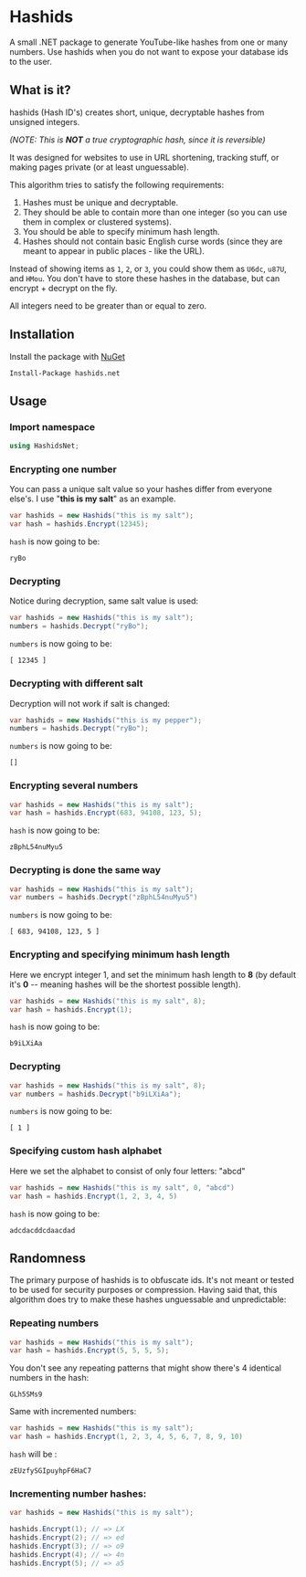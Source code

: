 # Hashids
A small .NET package to generate YouTube-like hashes from one or many numbers. 
Use hashids when you do not want to expose your database ids to the user.

## What is it?

hashids (Hash ID's) creates short, unique, decryptable hashes from unsigned integers.

_(NOTE: This is **NOT** a true cryptographic hash, since it is reversible)_

It was designed for websites to use in URL shortening, tracking stuff, or 
making pages private (or at least unguessable).

This algorithm tries to satisfy the following requirements:

1. Hashes must be unique and decryptable.
2. They should be able to contain more than one integer (so you can use them in complex or clustered systems).
3. You should be able to specify minimum hash length.
4. Hashes should not contain basic English curse words (since they are meant to appear in public places - like the URL).

Instead of showing items as `1`, `2`, or `3`, you could show them as `U6dc`, `u87U`, and `HMou`.
You don't have to store these hashes in the database, but can encrypt + decrypt on the fly.

All integers need to be greater than or equal to zero.

## Installation
Install the package with [NuGet][]

    Install-Package hashids.net

## Usage

### Import namespace

```C#
using HashidsNet;
```

### Encrypting one number

You can pass a unique salt value so your hashes differ from everyone else's. I use "**this is my salt**" as an example.

```C#
var hashids = new Hashids("this is my salt");
var hash = hashids.Encrypt(12345);
```

`hash` is now going to be:

    ryBo

### Decrypting

Notice during decryption, same salt value is used:

```C#
var hashids = new Hashids("this is my salt");
numbers = hashids.Decrypt("ryBo");
```

`numbers` is now going to be:

    [ 12345 ]

### Decrypting with different salt

Decryption will not work if salt is changed:

```C#
var hashids = new Hashids("this is my pepper");
numbers = hashids.Decrypt("ryBo");
```

`numbers` is now going to be:

    []

### Encrypting several numbers

```C#
var hashids = new Hashids("this is my salt");
var hash = hashids.Encrypt(683, 94108, 123, 5);
```

`hash` is now going to be:

    zBphL54nuMyu5

### Decrypting is done the same way

```C#
var hashids = new Hashids("this is my salt");
var numbers = hashids.Decrypt("zBphL54nuMyu5")
```

`numbers` is now going to be:

    [ 683, 94108, 123, 5 ]

### Encrypting and specifying minimum hash length

Here we encrypt integer 1, and set the minimum hash length to **8** (by default it's **0** -- meaning hashes will be the shortest possible length).

```C#
var hashids = new Hashids("this is my salt", 8);
var hash = hashids.Encrypt(1);
```

`hash` is now going to be:

    b9iLXiAa

### Decrypting

```C#
var hashids = new Hashids("this is my salt", 8);
var numbers = hashids.Decrypt("b9iLXiAa");
```

`numbers` is now going to be:

    [ 1 ]

### Specifying custom hash alphabet

Here we set the alphabet to consist of only four letters: "abcd"

```C#
var hashids = new Hashids("this is my salt", 0, "abcd")
var hash = hashids.Encrypt(1, 2, 3, 4, 5)
```

`hash` is now going to be:

    adcdacddcdaacdad

## Randomness

The primary purpose of hashids is to obfuscate ids. It's not meant or tested to be used for security purposes or compression.
Having said that, this algorithm does try to make these hashes unguessable and unpredictable:

### Repeating numbers

```C#
var hashids = new Hashids("this is my salt");
var hash = hashids.Encrypt(5, 5, 5, 5);
```

You don't see any repeating patterns that might show there's 4 identical numbers in the hash:

    GLh5SMs9

Same with incremented numbers:

```C#
var hashids = new Hashids("this is my salt");
var hash = hashids.Encrypt(1, 2, 3, 4, 5, 6, 7, 8, 9, 10)
```

`hash` will be :

    zEUzfySGIpuyhpF6HaC7

### Incrementing number hashes:

```C#
var hashids = new Hashids("this is my salt");

hashids.Encrypt(1); // => LX
hashids.Encrypt(2); // => ed
hashids.Encrypt(3); // => o9
hashids.Encrypt(4); // => 4n
hashids.Encrypt(5); // => a5
```

[Nuget]: http://nuget.org/